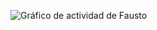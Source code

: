 ![Gráfico de actividad de Fausto](https://github-readme-activity-graph.vercel.app/graph?username=faustopossopaz&theme=github-light&area=true)
